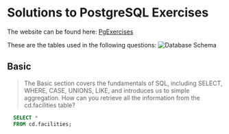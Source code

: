 # Solutions to PostgreSQL Exercises
The website can be found here: [PgExercises](https://pgexercises.com/)

These are the tables used in the following questions:
![Database Schema](https://user-images.githubusercontent.com/51142303/169714255-851da143-4fdf-4c57-b10c-932e659c5698.png)
<br>

## Basic 
> The Basic section covers the fundamentals of SQL, including SELECT, WHERE, CASE, UNIONS, LIKE, and introduces us to simple aggregation. 
How can you retrieve all the information from the cd.facilities table?
  ``` SQL
    SELECT *
    FROM cd.facilities;
  ```
